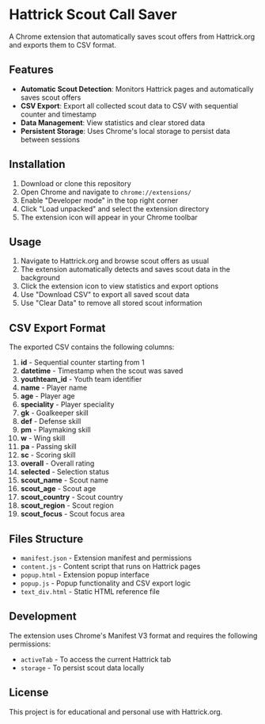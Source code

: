 # Hattrick Scout Call Saver

A Chrome extension that automatically saves scout offers from Hattrick.org and exports them to CSV format.

## Features

- **Automatic Scout Detection**: Monitors Hattrick pages and automatically saves scout offers
- **CSV Export**: Export all collected scout data to CSV with sequential counter and timestamp
- **Data Management**: View statistics and clear stored data
- **Persistent Storage**: Uses Chrome's local storage to persist data between sessions

## Installation

1. Download or clone this repository
2. Open Chrome and navigate to `chrome://extensions/`
3. Enable "Developer mode" in the top right corner
4. Click "Load unpacked" and select the extension directory
5. The extension icon will appear in your Chrome toolbar

## Usage

1. Navigate to Hattrick.org and browse scout offers as usual
2. The extension automatically detects and saves scout data in the background
3. Click the extension icon to view statistics and export options
4. Use "Download CSV" to export all saved scout data
5. Use "Clear Data" to remove all stored scout information

## CSV Export Format

The exported CSV contains the following columns:

1. **id** - Sequential counter starting from 1
2. **datetime** - Timestamp when the scout was saved
3. **youthteam_id** - Youth team identifier
4. **name** - Player name
5. **age** - Player age
6. **speciality** - Player speciality
7. **gk** - Goalkeeper skill
8. **def** - Defense skill
9. **pm** - Playmaking skill
10. **w** - Wing skill
11. **pa** - Passing skill
12. **sc** - Scoring skill
13. **overall** - Overall rating
14. **selected** - Selection status
15. **scout_name** - Scout name
16. **scout_age** - Scout age
17. **scout_country** - Scout country
18. **scout_region** - Scout region
19. **scout_focus** - Scout focus area

## Files Structure

- `manifest.json` - Extension manifest and permissions
- `content.js` - Content script that runs on Hattrick pages
- `popup.html` - Extension popup interface
- `popup.js` - Popup functionality and CSV export logic
- `text_div.html` - Static HTML reference file

## Development

The extension uses Chrome's Manifest V3 format and requires the following permissions:
- `activeTab` - To access the current Hattrick tab
- `storage` - To persist scout data locally

## License

This project is for educational and personal use with Hattrick.org.